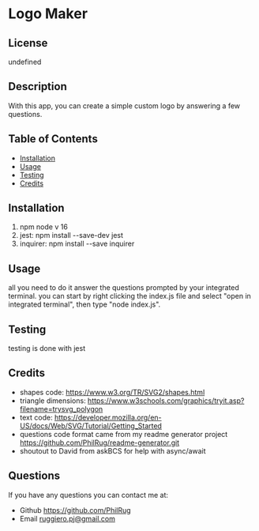 # Logo Maker
## License
undefined
## Description
With this app, you can create a simple custom  logo by answering a few questions.
    
## Table of Contents
    
- [Installation](#installation)
- [Usage](#usage)
- [Testing](#test)
- [Credits](#credits)
    
## Installation
1. npm node v 16 
2. jest: npm install --save-dev jest
3. inquirer: npm install --save inquirer

    
## Usage
all you need to do it answer the questions prompted by your integrated terminal. you can start by right clicking the index.js file and select "open in integrated terminal", then type "node index.js".
    
## Testing
testing is done with jest

## Credits
- shapes code: https://www.w3.org/TR/SVG2/shapes.html
- triangle dimensions: https://www.w3schools.com/graphics/tryit.asp?filename=trysvg_polygon
- text code: https://developer.mozilla.org/en-US/docs/Web/SVG/Tutorial/Getting_Started
- questions code format came from my readme generator project https://github.com/PhilRug/readme-generator.git
- shoutout to David from askBCS for help with async/await
    
## Questions
If you have any questions you can contact me at:
- Github https://github.com/PhilRug
- Email ruggiero.pj@gmail.com
